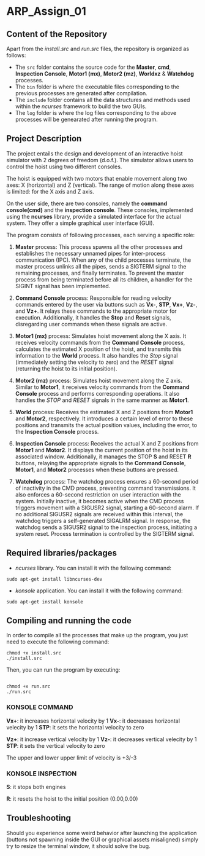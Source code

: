 # ARP_Assign_01


## Content of the Repository
Apart from the *install.src* and *run.src* files, the repository is organized as follows:
- The `src` folder contains the source code for the **Master**, **cmd**, **Inspection Console**, **Motor1 (mx)**, **Motor2 (mz)**, **Worldxz** & **Watchdog** processes.
- The `bin` folder is where the executable files corresponding to the previous processes are generated after compilation.
- The `include` folder contains all the data structures and methods used within the *ncurses* framework to build the two GUIs.
- The `log` folder is where the log files corresponding to the above processes will be genearated after running the program.


## Project Description
The project entails the design and development of an interactive hoist simulator with 2 degrees of freedom (d.o.f.). The simulator allows users to control the hoist using two different consoles.

The hoist is equipped with two motors that enable movement along two axes: X (horizontal) and Z (vertical). The range of motion along these axes is limited:  for the X axis and  Z axis.

On the user side, there are two consoles, namely the **command console(cmd)** and the **inspection console**. These consoles, implemented using the **ncurses** library, provide a simulated interface for the actual system. They offer a simple graphical user interface (GUI).

The program consists of following processes, each serving a specific role:

1. **Master** process: This process spawns all the other processes and establishes the necessary unnamed pipes for inter-process communication (IPC). When any of the child processes terminate, the master process unlinks all the pipes, sends a SIGTERM signal to the remaining processes, and finally terminates. To prevent the master process from being terminated before all its children, a handler for the SIGINT signal has been implemented.

2. **Command Console** process: Responsible for reading velocity commands entered by the user via buttons such as **Vx-**,  **STP**, **Vx+**, **Vz-**, and **Vz+**. It relays these commands to the appropriate motor for execution. Additionally, it handles the **Stop** and **Reset** signals, disregarding user commands when these signals are active.

3. **Motor1 (mx)** process: Simulates hoist movement along the X axis. It receives velocity commands from the **Command Console** process, calculates the estimated X position of the hoist, and transmits this information to the **World** process. It also handles the *Stop* signal (immediately setting the velocity to zero) and the *RESET* signal (returning the hoist to its initial position).

4. **Motor2 (mz)** process: Simulates hoist movement along the Z axis. Similar to **Motor1**, it receives velocity commands from the **Command Console** process and performs corresponding operations. It also handles the *STOP* and *RESET* signals in the same manner as **Motor1**.

5. **World** process: Receives the estimated X and Z positions from **Motor1** and **Motor2**, respectively. It introduces a certain level of error to these positions and transmits the actual position values, including the error, to the **Inspection Console** process.

6. **Inspection Console** process: Receives the actual X and Z positions from **Motor1** and **Motor2**. It displays the current position of the hoist in its associated window. Additionally, it manages the STOP **S** and RESET **R** buttons, relaying the appropriate signals to the **Command Console**, **Motor1**, and **Motor2** processes when these buttons are pressed.

7. **Watchdog** process: The watchdog process ensures a 60-second period of inactivity in the CMD process, preventing command transmissions. It also enforces a 60-second restriction on user interaction with the system. Initially inactive, it becomes active when the CMD process triggers movement with a SIGUSR2 signal, starting a 60-second alarm. If no additional SIGUSR2 signals are received within this interval, the watchdog triggers a self-generated SIGALRM signal. In response, the watchdog sends a SIGUSR2 signal to the inspection process, initiating a system reset. Process termination is controlled by the SIGTERM signal.


## Required libraries/packages
- *ncurses* library. You can install it with the following command:
```console
sudo apt-get install libncurses-dev
```

- *konsole* application. You can install it with the following command:
```console
sudo apt-get install konsole
```

## Compiling and running the code
In order to compile all the processes that make up the program, you just need to execute the following command:
```console
chmod +x install.src
./install.src
```

Then, you can run the program by executing:
```console

chmod +x run.src
./run.src
```
### KONSOLE COMMAND

**Vx+**: it increases horizontal velocity by 1
**Vx-**: it decreases horizontal velecity by 1
**STP**: it sets the horizontal velocity to zero

**Vz+**: it increase vertical velocity by 1
**Vz-**: it decreases vertical velecity by 1
**STP**: it sets the vertical velocity to zero

The upper and lower upper limit of velocity is +3/-3

### KONSOLE INSPECTION

**S**: it stops both engines

**R**: it resets the hoist to the initial position (0.00,0.00)

## Troubleshooting
Should you experience some weird behavior after launching the application (buttons not spawning inside the GUI or graphical assets misaligned) simply try to resize the terminal window, it should solve the bug.




